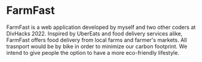 # FarmFast

FarmFast is a web application developed by myself and two other coders at DivHacks 2022. Inspired by UberEats and food delivery services alike, FarmFast offers food delivery from local farms and farmer's markets. All trasnport would be by bike in order to minimize our carbon footprint. We intend to give people the option to have a more eco-friendly lifestyle.  
